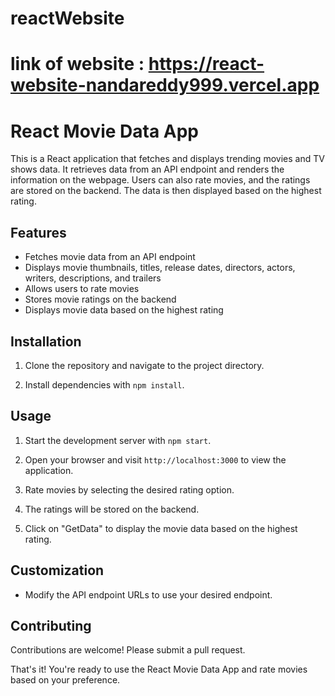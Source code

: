 # reactWebsite
# link of website : https://react-website-nandareddy999.vercel.app
# React Movie Data App

This is a React application that fetches and displays trending movies and TV shows data. It retrieves data from an API endpoint and renders the information on the webpage. Users can also rate movies, and the ratings are stored on the backend. The data is then displayed based on the highest rating.

## Features

- Fetches movie data from an API endpoint
- Displays movie thumbnails, titles, release dates, directors, actors, writers, descriptions, and trailers
- Allows users to rate movies
- Stores movie ratings on the backend
- Displays movie data based on the highest rating

## Installation

1. Clone the repository and navigate to the project directory.

2. Install dependencies with `npm install`.

## Usage

1. Start the development server with `npm start`.

2. Open your browser and visit `http://localhost:3000` to view the application.

3. Rate movies by selecting the desired rating option.

4. The ratings will be stored on the backend.

5. Click on "GetData" to display the movie data based on the highest rating.

## Customization

- Modify the API endpoint URLs to use your desired endpoint.

## Contributing

Contributions are welcome! Please submit a pull request.

That's it! You're ready to use the React Movie Data App and rate movies based on your preference.
